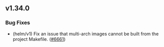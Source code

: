 ## v1.34.0

### Bug Fixes

- (helm/v1) Fix an issue that multi-arch images cannot be built from the project Makefile. ([#6661](https://github.com/graphitehealth/operator-sdk/pull/6661))
